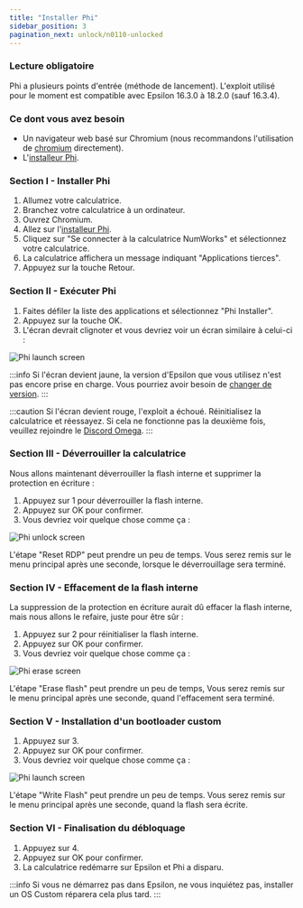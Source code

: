 ```yaml
---
title: "Installer Phi"
sidebar_position: 3
pagination_next: unlock/n0110-unlocked
---
```


### Lecture obligatoire

Phi a plusieurs points d'entrée (méthode de lancement).
L'exploit utilisé pour le moment est compatible avec Epsilon 16.3.0 à 18.2.0 (sauf 16.3.4).

### Ce dont vous avez besoin

- Un navigateur web basé sur Chromium (nous recommandons l'utilisation de [chromium](https://www.chromium.org/chromium-projects/) directement).
- L'[installeur Phi](https://phi.getomega.dev/).

### Section I - Installer Phi

1. Allumez votre calculatrice.
2. Branchez votre calculatrice à un ordinateur.
3. Ouvrez Chromium.
4. Allez sur l'[installeur Phi](https://phi.getomega.dev/).
5. Cliquez sur "Se connecter à la calculatrice NumWorks" et sélectionnez votre calculatrice.
6. La calculatrice affichera un message indiquant "Applications tierces".
7. Appuyez sur la touche Retour.

### Section II - Exécuter Phi

1. Faites défiler la liste des applications et sélectionnez "Phi Installer".
2. Appuyez sur la touche OK.
3. L'écran devrait clignoter et vous devriez voir un écran similaire à celui-ci :

![Phi launch screen](/img/phi-launch.png)

:::info
Si l'écran devient jaune, la version d'Epsilon que vous utilisez n'est pas encore prise en charge. Vous pourriez avoir besoin de [changer de version](/docs/unlock/phi/check-version-change-eligibility).
:::

:::caution
Si l'écran devient rouge, l'exploit a échoué. Réinitialisez la calculatrice et réessayez. Si cela ne fonctionne pas la deuxième fois, veuillez rejoindre le [Discord Omega](https://discord.gg/X2TWhh9).
:::

### Section III - Déverrouiller la calculatrice

Nous allons maintenant déverrouiller la flash interne et supprimer la protection en écriture :

1. Appuyez sur 1 pour déverrouiller la flash interne.
2. Appuyez sur OK pour confirmer.
3. Vous devriez voir quelque chose comme ça :

![Phi unlock screen](/img/phi-unlock.png)

L'étape "Reset RDP" peut prendre un peu de temps. Vous serez remis sur le menu principal après une seconde, lorsque le déverrouillage sera terminé.

### Section IV - Effacement de la flash interne

La suppression de la protection en écriture aurait dû effacer la flash interne, mais nous allons le refaire, juste pour être sûr :

1. Appuyez sur 2 pour réinitialiser la flash interne.
2. Appuyez sur OK pour confirmer.
3. Vous devriez voir quelque chose comme ça :

![Phi erase screen](/img/phi-erase.png)

L'étape "Erase flash" peut prendre un peu de temps, Vous serez remis sur le menu principal après une seconde, quand l'effacement sera terminé.

### Section V - Installation d'un bootloader custom

1. Appuyez sur 3.
2. Appuyez sur OK pour confirmer.
3. Vous devriez voir quelque chose comme ça :

![Phi launch screen](/img/phi-write.png)

L'étape "Write Flash" peut prendre un peu de temps. Vous serez remis sur le menu principal après une seconde, quand la flash sera écrite.

### Section VI - Finalisation du débloquage

1. Appuyez sur 4.
2. Appuyez sur OK pour confirmer.
3. La calculatrice redémarre sur Epsilon et Phi a disparu.


:::info
Si vous ne démarrez pas dans Epsilon, ne vous inquiétez pas, installer un OS Custom réparera cela plus tard.
:::
